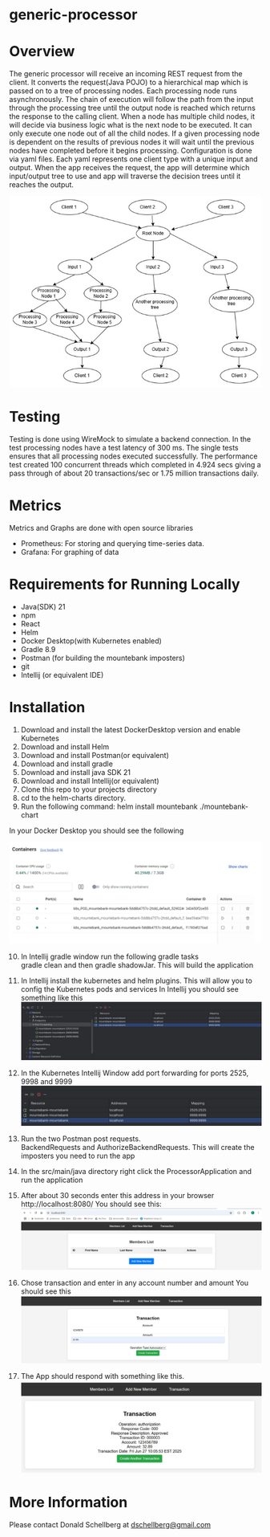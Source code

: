 # generic-processor

# Overview
The generic processor will receive an incoming REST request from the client. It converts the
request(Java POJO) to a hierarchical map which is passed on to a tree of processing nodes.
Each processing node runs asynchronously. The chain of execution will follow the path from the
input through the processing tree until the output node is reached which returns the response to
the calling client. When a node has multiple child nodes, it will decide via business logic what is
the next node to be executed. It can only execute one node out of all the child nodes. If a given
processing node is dependent on the results of previous nodes it will wait until the previous
nodes have completed before it begins processing.
Configuration is done via yaml files. Each yaml represents one client type with a unique input
and output. When the app receives the request, the app will determine which input/output tree
to use and app will traverse the decision trees until it reaches the output.

![Diagram](images/GenericProcessor.jpg)

# Testing
Testing is done using WireMock to simulate a backend connection. In the test processing nodes
have a test latency of 300 ms. The single tests ensures that all processing nodes executed
successfully. The performance test created 100 concurrent threads which completed in 4.924
secs giving a pass through of about 20 transactions/sec or 1.75 million transactions daily.

# Metrics
Metrics and Graphs are done with open source libraries
- Prometheus: For storing and querying time-series data.
- Grafana: For graphing of data

# Requirements for Running Locally
- Java(SDK) 21
- npm
- React
- Helm
- Docker Desktop(with Kubernetes enabled)
- Gradle 8.9
- Postman (for building the mountebank imposters)
- git
- Intellij (or equivalent IDE)

# Installation 

1. Download and install the latest DockerDesktop version and enable Kubernetes
2. Download and install Helm
3. Download and install Postman(or equivalent)
4. Download and install gradle
5. Download and install java SDK 21
6. Download and install Intellij(or equivalent)
7. Clone this repo to your projects directory
8. cd to the helm-charts directory.  
9. Run the following command: helm install mountebank ./mountebank-chart

In your Docker Desktop you should see the following

![](images/docker-desktop.jpg)

10. In Intellij gradle window run the following gradle tasks  
    gradle clean and then gradle shadowJar.  This will build the application
11. In Intellij install the kubernetes and helm plugins.  This will allow you to 
    config the Kubernetes pods and services
    In Intellij you should see something like this
    ![](images/kubernetes_window.jpg)
12. In the Kubernetes Intellij Window add port forwarding for ports 2525, 9998 and 9999
    ![](images/port_forwarding.jpg)
13. Run the two Postman post requests.  
    BackendRequests and AuthorizeBackendRequests.
    This will create the imposters you need to run the app

13. In the src/main/java directory right click the ProcessorApplication and
    run the application
14. After about 30 seconds enter this address in your browser
    http://localhost:8080/
    You should see this:
    ![](images/frontend.jpg)
15. Chose transaction and enter in any account number and amount
    You should see this
    ![](images/transaction.jpg)
16. The App should respond with something like this.
    ![](images/transaction_response.jpg)

# More Information
Please contact Donald Schellberg at dschellberg@gmail.com
    
